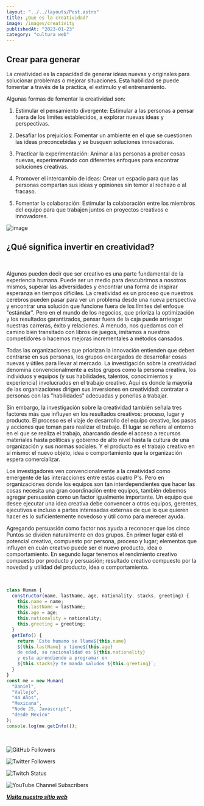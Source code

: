 ```yaml
---
layout: "../../layouts/Post.astro"
title: ¿Que es la creatividad?
image: /images/creativity
publishedAt: "2023-01-23"
category: "cultura web"
---
```


## Crear para generar

La creatividad es la capacidad de generar ideas nuevas y originales para solucionar problemas o mejorar situaciones. Esta habilidad se puede fomentar a través de la práctica, el estímulo y el entrenamiento.

Algunas formas de fomentar la creatividad son:

1. Estimular el pensamiento divergente: Estimular a las personas a pensar fuera de los límites establecidos, a explorar nuevas ideas y perspectivas.

2. Desafiar los prejuicios: Fomentar un ambiente en el que se cuestionen las ideas preconcebidas y se busquen soluciones innovadoras.

3. Practicar la experimentación: Animar a las personas a probar cosas nuevas, experimentando con diferentes enfoques para encontrar soluciones creativas.

4. Promover el intercambio de ideas: Crear un espacio para que las personas compartan sus ideas y opiniones sin temor al rechazo o al fracaso.

5. Fomentar la colaboración: Estimular la colaboración entre los miembros del equipo para que trabajen juntos en proyectos creativos e innovadores.

![image](https://r4.wallpaperflare.com/wallpaper/354/20/958/simple-background-typography-quote-minimalism-wallpaper-8970f84d012addeb0607781f5031361d.jpg)

## ¿Qué significa invertir en creatividad?

<br>

Algunos pueden decir que ser creativo es una parte fundamental de la experiencia humana. Puede ser un medio para descubrirnos a nosotros mismos, superar las adversidades y encontrar una forma de inspirar esperanza en tiempos difíciles. La creatividad es un proceso que nuestros cerebros pueden pasar para ver un problema desde una nueva perspectiva y encontrar una solución que funcione fuera de los límites del enfoque "estándar". Pero en el mundo de los negocios, que prioriza la optimización y los resultados garantizados, pensar fuera de la caja puede arriesgar nuestras carreras, éxito y relaciones. A menudo, nos quedamos con el camino bien transitado con libros de juegos, imitamos a nuestros competidores o hacemos mejoras incrementales a métodos cansados.

Todas las organizaciones que priorizan la innovación entienden que deben centrarse en sus personas, los grupos encargados de desarrollar cosas nuevas y útiles para llevar al mercado. La investigación sobre la creatividad denomina convencionalmente a estos grupos como la persona creativa, los individuos y equipos (y sus habilidades, talentos, conocimientos y experiencia) involucrados en el trabajo creativo. Aquí es donde la mayoría de las organizaciones dirigen sus inversiones en creatividad: contratar a personas con las "habilidades" adecuadas y ponerlas a trabajar.

Sin embargo, la investigación sobre la creatividad también señala tres factores más que influyen en los resultados creativos: proceso, lugar y producto. El proceso es el viaje de desarrollo del equipo creativo, los pasos y acciones que toman para realizar el trabajo. El lugar se refiere al entorno en el que se realiza el trabajo, abarcando desde el acceso a recursos materiales hasta políticas y gobierno de alto nivel hasta la cultura de una organización y sus normas sociales. Y el producto es el trabajo creativo en sí mismo: el nuevo objeto, idea o comportamiento que la organización espera comercializar.

Los investigadores ven convencionalmente a la creatividad como emergente de las interacciones entre estas cuatro P's. Pero en organizaciones donde los equipos son tan interdependientes que hacer las cosas necesita una gran coordinación entre equipos, también debemos agregar persuasión como un factor igualmente importante. Un equipo que desee ejecutar una idea creativa debe convencer a otros equipos, gerentes, ejecutivos e incluso a partes interesadas externas de que lo que quieren hacer es lo suficientemente novedoso y útil como para merecer ayuda.

Agregando persuasión como factor nos ayuda a reconocer que los cinco Puntos se dividen naturalmente en dos grupos. En primer lugar está el potencial creativo, compuesto por persona, proceso y lugar; elementos que influyen en cuán creativo puede ser el nuevo producto, idea o comportamiento. En segundo lugar tenemos el rendimiento creativo compuesto por producto y persuasión; resultado creativo compuesto por la novedad y utilidad del producto, idea o comportamiento.

<br/>

```js
class Human {
  constructor(name, lastName, age, nationality, stacks, greeting) {
    this.name = name;
    this.lastName = lastName;
    this.age = age;
    this.nationality = nationality;
    this.greeting = greeting;
  }
  getInfo() {
    return `Este humano se llama${this.name}
    ${this.lastName} y tiene${this.age}
    de edad, su nacionalidad es ${this.nationality}
    y esta aprendiendo a programar en 
    ${this.stacks}y te manda saludos ${this.greeting}`;
  }
}
const me = new Human(
  "Daniel",
  "Vallejo",
  "44 Años",
  "Mexicana",
  "Node JS, Javascript",
  "desde Mexico"
);
console.log(me.getInfo());
```

<br/>

![GitHub Followers](https://img.shields.io/github/followers/DanyVeneno?style=social)

![Twitter Followers](https://img.shields.io/twitter/follow/venenodigital?style=social)

![Twitch Status](https://img.shields.io/twitch/status/yehiibhii?style=social)

![YouTube Channel Subscribers](https://img.shields.io/youtube/channel/subscribers/UC8UhdMAKJX56O2PY8kzBIlw?style=social)

[**_Visita nuestro sitio web_**](https://juanitovenenoestudio-rj37.onrender.com/)

